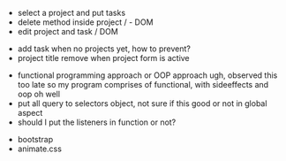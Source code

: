 <!-- TODO functions -->

- select a project and put tasks
- delete method inside project / - DOM
- edit project and task / DOM

<!-- TODO fix -->

- add task when no projects yet, how to prevent?
- project title remove when project form is active

<!-- TODO Refactor -->

- functional programming approach or OOP approach ugh, observed this too late
  so my program comprises of functional, with sideeffects and oop oh well
- put all query to selectors object, not sure if this good or not in global aspect
- should I put the listeners in function or not?

<!-- TODO styles -->

- bootstrap
- animate.css
